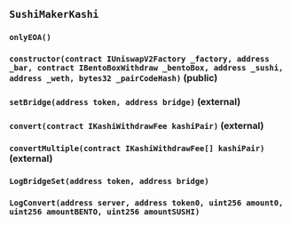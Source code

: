 ## `SushiMakerKashi`

### `onlyEOA()`

### `constructor(contract IUniswapV2Factory _factory, address _bar, contract IBentoBoxWithdraw _bentoBox, address _sushi, address _weth, bytes32 _pairCodeHash)` (public)

### `setBridge(address token, address bridge)` (external)

### `convert(contract IKashiWithdrawFee kashiPair)` (external)

### `convertMultiple(contract IKashiWithdrawFee[] kashiPair)` (external)

### `LogBridgeSet(address token, address bridge)`

### `LogConvert(address server, address token0, uint256 amount0, uint256 amountBENTO, uint256 amountSUSHI)`
